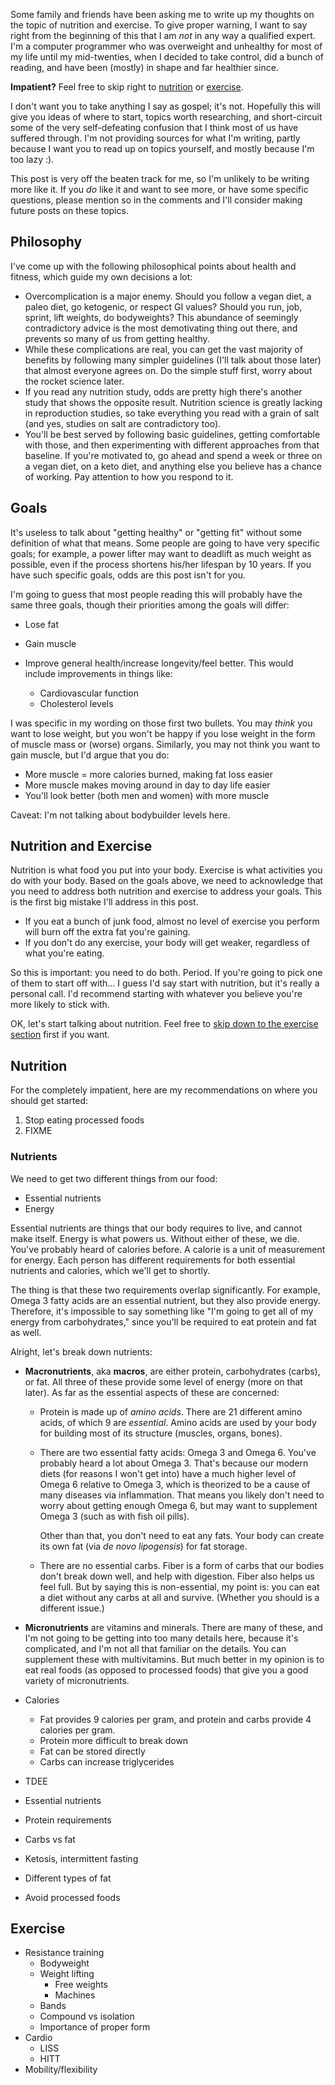Some family and friends have been asking me to write up my thoughts on
the topic of nutrition and exercise. To give proper warning, I want to
say right from the beginning of this that I am _not_ in any way a
qualified expert. I'm a computer programmer who was overweight and
unhealthy for most of my life until my mid-twenties, when I decided to
take control, did a bunch of reading, and have been (mostly) in shape
and far healthier since.

__Impatient?__ Feel free to skip right to [nutrition](#nutrition) or
[exercise](#exercise).

I don't want you to take anything I say as gospel; it's not. Hopefully
this will give you ideas of where to start, topics worth researching,
and short-circuit some of the very self-defeating confusion that I
think most of us have suffered through. I'm not providing sources for
what I'm writing, partly because I want you to read up on topics
yourself, and mostly because I'm too lazy :).

This post is very off the beaten track for me, so I'm unlikely to be
writing more like it. If you _do_ like it and want to see more, or
have some specific questions, please mention so in the comments and
I'll consider making future posts on these topics.

## Philosophy

I've come up with the following philosophical points about health and
fitness, which guide my own decisions a lot:

* Overcomplication is a major enemy. Should you follow a vegan diet, a
  paleo diet, go ketogenic, or respect GI values? Should you run, job,
  sprint, lift weights, do bodyweights? This abundance of seemingly
  contradictory advice is the most demotivating thing out there, and
  prevents so many of us from getting healthy.
* While these complications are real, you can get the vast majority of
  benefits by following many simpler guidelines (I'll talk about those
  later) that almost everyone agrees on. Do the simple stuff first,
  worry about the rocket science later.
* If you read any nutrition study, odds are pretty high there's
  another study that shows the opposite result. Nutrition science is
  greatly lacking in reproduction studies, so take everything you read
  with a grain of salt (and yes, studies on salt are contradictory
  too).
* You'll be best served by following basic guidelines, getting
  comfortable with those, and then experimenting with different
  approaches from that baseline. If you're motivated to, go ahead and
  spend a week or three on a vegan diet, on a keto diet, and anything
  else you believe has a chance of working. Pay attention to how you
  respond to it.

## Goals

It's useless to talk about "getting healthy" or "getting fit" without
some definition of what that means. Some people are going to have very
specific goals; for example, a power lifter may want to deadlift as
much weight as possible, even if the process shortens his/her lifespan
by 10 years. If you have such specific goals, odds are this post isn't
for you.

I'm going to guess that most people reading this will probably have
the same three goals, though their priorities among the goals will
differ:

* Lose fat
* Gain muscle
*   Improve general health/increase longevity/feel better. This would
    include improvements in things like:

    *   Cardiovascular function
    *   Cholesterol levels

I was specific in my wording on those first two bullets. You may
_think_ you want to lose weight, but you won't be happy if you lose
weight in the form of muscle mass or (worse) organs. Similarly, you
may not think you want to gain muscle, but I'd argue that you do:

* More muscle = more calories burned, making fat loss easier
* More muscle makes moving around in day to day life easier
* You'll look better (both men and women) with more muscle

Caveat: I'm not talking about bodybuilder levels here.

## Nutrition and Exercise

Nutrition is what food you put into your body. Exercise is what
activities you do with your body. Based on the goals above, we need to
acknowledge that you need to address both nutrition and exercise to
address your goals. This is the first big mistake I'll address in this
post.

* If you eat a bunch of junk food, almost no level of exercise you
  perform will burn off the extra fat you're gaining.
* If you don't do any exercise, your body will get weaker, regardless
  of what you're eating.

So this is important: you need to do both. Period. If you're going to
pick one of them to start off with... I guess I'd say start with
nutrition, but it's really a personal call. I'd recommend starting
with whatever you believe you're more likely to stick with.

OK, let's start talking about nutrition. Feel free to
[skip down to the exercise section](#exercise) first if you want.

## Nutrition

For the completely impatient, here are my recommendations on where you
should get started:

1. Stop eating processed foods
2. FIXME

### Nutrients

We need to get two different things from our food:

* Essential nutrients
* Energy

Essential nutrients are things that our body requires to live, and
cannot make itself. Energy is what powers us. Without either of these,
we die. You've probably heard of calories before. A calorie is a unit
of measurement for energy. Each person has different requirements for
both essential nutrients and calories, which we'll get to shortly.

The thing is that these two requirements overlap significantly. For
example, Omega 3 fatty acids are an essential nutrient, but they also
provide energy. Therefore, it's impossible to say something like "I'm
going to get all of my energy from carbohydrates," since you'll be
required to eat protein and fat as well.

Alright, let's break down nutrients:

* __Macronutrients__, aka __macros__, are either protein,
  carbohydrates (carbs), or fat. All three of these provide some level
  of energy (more on that later). As far as the essential aspects of
  these are concerned:

    *   Protein is made up of _amino acids_. There are 21 different
        amino acids, of which 9 are _essential_. Amino acids are used
        by your body for building most of its structure (muscles,
        organs, bones).

    *   There are two essential fatty acids: Omega 3 and
        Omega 6. You've probably heard a lot about Omega 3. That's
        because our modern diets (for reasons I won't get into) have a
        much higher level of Omega 6 relative to Omega 3, which is
        theorized to be a cause of many diseases via
        inflammation. That means you likely don't need to worry about
        getting enough Omega 6, but may want to supplement Omega 3
        (such as with fish oil pills).

        Other than that, you don't need to eat any fats. Your body can
        create its own fat (via *de novo lipogensis*) for fat storage.

    *   There are no essential carbs. Fiber is a form of carbs that
        our bodies don't break down well, and help with
        digestion. Fiber also helps us feel full. But by saying this
        is non-essential, my point is: you can eat a diet without any
        carbs at all and survive. (Whether you should is a different
        issue.)
* __Micronutrients__ are vitamins and minerals. There are many of
  these, and I'm not going to be getting into too many details here,
  because it's complicated, and I'm not all that familiar on the
  details. You can supplement these with multivitamins. But much
  better in my opinion is to eat real foods (as opposed to processed
  foods) that give you a good variety of micronutrients.


* Calories
    * Fat provides 9 calories per gram, and protein and carbs provide 4 calories per gram.
    * Protein more difficult to break down
    * Fat can be stored directly
    * Carbs can increase triglycerides
* TDEE
* Essential nutrients
* Protein requirements
* Carbs vs fat
* Ketosis, intermittent fasting
* Different types of fat
* Avoid processed foods

## Exercise

* Resistance training
    * Bodyweight
    * Weight lifting
        * Free weights
        * Machines
    * Bands
    * Compound vs isolation
    * Importance of proper form
* Cardio
    * LISS
    * HITT
* Mobility/flexibility
